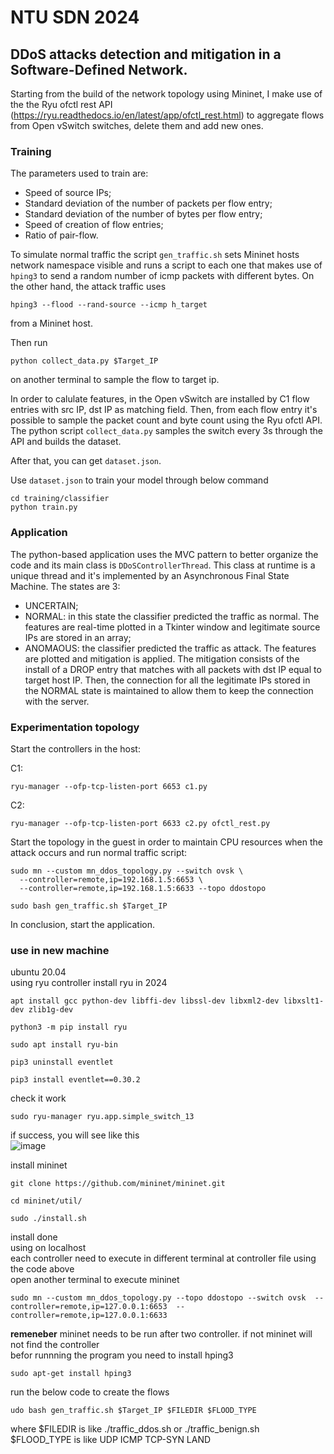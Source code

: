 # NTU SDN 2024

## DDoS attacks detection and mitigation in a Software-Defined Network.

Starting from the build of the network topology using Mininet, I make use of the the Ryu ofctl rest API (https://ryu.readthedocs.io/en/latest/app/ofctl_rest.html) 
to aggregate flows from Open vSwitch switches, delete them and add new ones.



### Training

The parameters used to train are:

- Speed of source IPs;
- Standard deviation of the number of packets per flow entry;
- Standard deviation of the number of bytes per flow entry;
- Speed of creation of flow entries;
- Ratio of pair-flow.

To simulate normal traffic the script ```gen_traffic.sh``` sets Mininet hosts network namespace visible and runs a script to each one that makes use of ```hping3``` to send a random number of icmp packets with different bytes.
On the other hand, the attack traffic uses 
```
hping3 --flood --rand-source --icmp h_target
```
from a Mininet host.

Then run 
```
python collect_data.py $Target_IP
```
on another terminal to sample the flow to target ip.

In order to calulate features, in the Open vSwitch are installed by C1 flow entries with src IP, dst IP as matching field. Then, from each flow entry it's possible 
to sample the packet count and byte count using the Ryu ofctl API. The python script ```collect_data.py``` samples the switch every 3s through the API and builds the dataset.

After that, you can get `dataset.json`.

Use `dataset.json` to train your model through below command
```
cd training/classifier
python train.py
```


### Application

The python-based application uses the MVC pattern to better organize the code and its main class is ```DDoSControllerThread```.
This class at runtime is a unique thread and it's implemented by an Asynchronous Final State Machine.
The states are 3:
- UNCERTAIN;
- NORMAL: in this state the classifier predicted the traffic as normal. The features are real-time plotted in a Tkinter window and legitimate source IPs are stored in an array;
- ANOMAOUS: the classifier predicted the traffic as attack. The features are plotted and mitigation is applied. The mitigation consists of the install of a DROP entry that matches with all packets with dst IP equal to target host IP. Then, the connection for all the legitimate IPs stored in the NORMAL state is maintained to allow them to keep the connection with the server.


### Experimentation topology



Start the controllers in the host:

C1: 
``` 
ryu-manager --ofp-tcp-listen-port 6653 c1.py
```

C2: 
```
ryu-manager --ofp-tcp-listen-port 6633 c2.py ofctl_rest.py
```

Start the topology in the guest in order to maintain CPU resources when the attack occurs and run normal traffic script:

```
sudo mn --custom mn_ddos_topology.py --switch ovsk \
  --controller=remote,ip=192.168.1.5:6653 \
  --controller=remote,ip=192.168.1.5:6633 --topo ddostopo
```
```
sudo bash gen_traffic.sh $Target_IP
```


In conclusion, start the application.


### use in new machine
ubuntu 20.04<br>
using ryu controller 
install ryu in 2024
```
apt install gcc python-dev libffi-dev libssl-dev libxml2-dev libxslt1-dev zlib1g-dev
```
```
python3 -m pip install ryu
```
```
sudo apt install ryu-bin
```
```
pip3 uninstall eventlet
```
```
pip3 install eventlet==0.30.2
```
check it work
```
sudo ryu-manager ryu.app.simple_switch_13
```
if success, you will see like this<br>
![image](https://github.com/ianyang66/NTU-SDN-2024/assets/106331489/e8fd6d62-ab2f-49b2-ad39-a0f5e70ddfc1)

install mininet
```
git clone https://github.com/mininet/mininet.git
```
```
cd mininet/util/
```
```
sudo ./install.sh
```
install done<br>
using on localhost<br>
each controller need to execute in different terminal at controller file using the code above<br>
open another terminal to execute mininet 
```
sudo mn --custom mn_ddos_topology.py --topo ddostopo --switch ovsk  --controller=remote,ip=127.0.0.1:6653  --controller=remote,ip=127.0.0.1:6633 
```
**remeneber**  mininet needs to be run after two controller. if not mininet will not find the controller<br>
befor runnning the program you need to install hping3
```
sudo apt-get install hping3
```
run the below code to create the flows
```
udo bash gen_traffic.sh $Target_IP $FILEDIR $FLOOD_TYPE
```
where $FILEDIR is like ./traffic_ddos.sh or ./traffic_benign.sh<br>
$FLOOD_TYPE is like UDP ICMP TCP-SYN LAND
